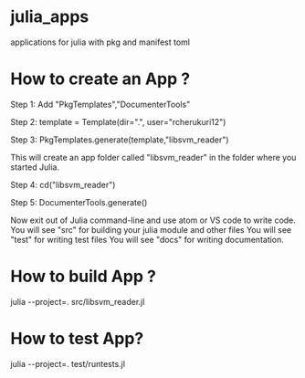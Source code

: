 # julia_apps
applications for julia with pkg and manifest toml

How to create an App ?
======================
Step 1:
Add "PkgTemplates","DocumenterTools"

Step 2:
template = Template(dir=".", user="rcherukuri12")

Step 3:
PkgTemplates.generate(template,"libsvm_reader")

This will create an app folder called "libsvm_reader" in the folder where you started Julia.

Step 4:
cd("libsvm_reader")

Step 5:
DocumenterTools.generate()

Now exit out of Julia command-line and use atom or VS code to write code.
You will see "src" for building your julia module and other files
You will see "test" for writing test files
You will see "docs" for writing documentation.

How to build App ?
==================
julia --project=. src/libsvm_reader.jl

How to test App?
================
julia --project=. test/runtests.jl
